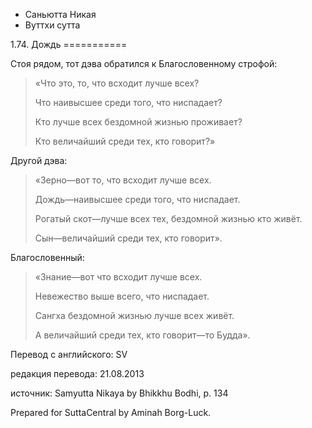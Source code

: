 









* Саньютта Никая
* Вуттхи сутта


1\.74\. Дождь
\=\=\=\=\=\=\=\=\=\=\=



Стоя рядом, тот дэва обратился к Благословенному строфой:



> «Что это, то, что всходит лучше всех?  
> 
> Что наивысшее среди того, что ниспадает?  
> 
> Кто лучше всех бездомной жизнью проживает?  
> 
> Кто величайший среди тех, кто говорит?»


Другой дэва:



> «Зерно—вот то, что всходит лучше всех\.  
> 
> Дождь—наивысшее среди того, что ниспадает\.  
> 
> Рогатый скот—лучше всех тех, бездомной жизнью кто живёт\.  
> 
> Сын—величайший среди тех, кто говорит»\.


Благословенный:



> «Знание—вот что всходит лучше всех\.  
> 
> Невежество выше всего, что ниспадает\.  
> 
> Сангха бездомной жизнью лучше всех живёт\.  
> 
> А величайший среди тех, кто говорит—то Будда»\.



Перевод с английского: SV


редакция перевода: 21\.08\.2013


источник: Samyutta Nikaya by Bhikkhu Bodhi, p\. 134


Prepared for SuttaCentral by Aminah Borg\-Luck\.






